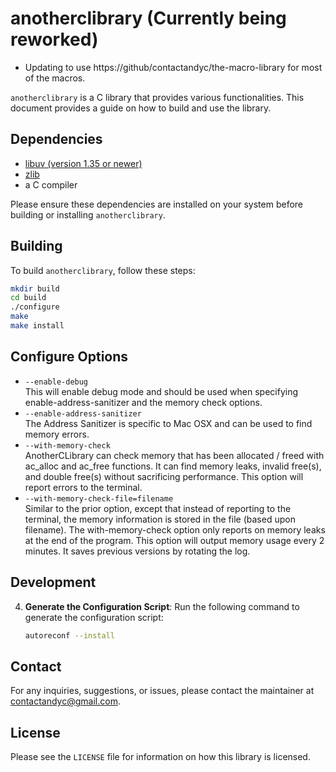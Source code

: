 # anotherclibrary (Currently being reworked)

* Updating to use https://github/contactandyc/the-macro-library for most of the macros.

`anotherclibrary` is a C library that provides various functionalities. This document provides a guide on how to build and use the library.

## Dependencies

- [libuv (version 1.35 or newer)](https://libuv.org)
- [zlib](https://www.zlib.net)
- a C compiler

Please ensure these dependencies are installed on your system before building or installing `anotherclibrary`.

## Building

To build `anotherclibrary`, follow these steps:

```bash
mkdir build
cd build
./configure
make 
make install
```


## Configure Options

* `--enable-debug`<br/>
  This will enable debug mode and should be used when specifying enable-address-sanitizer and the memory check options.
* `--enable-address-sanitizer`<br/>
  The Address Sanitizer is specific to Mac OSX and can be used to find memory errors.
* `--with-memory-check`<br/>
  AnotherCLibrary can check memory that has been allocated / freed with ac_alloc and ac_free functions.  It can find memory leaks, invalid free(s), and double free(s) without sacrificing performance.  This option will report errors to the terminal.
* `--with-memory-check-file=filename`<br/>
  Similar to the prior option, except that instead of reporting to the terminal, the memory information is stored in the file (based upon filename).  The with-memory-check option only reports on memory leaks at the end of the program.  This option will output memory usage every 2 minutes.  It saves previous versions by rotating the log.


## Development

4. **Generate the Configuration Script**: Run the following command to generate the configuration script:
   ```bash
   autoreconf --install
   ```


## Contact

For any inquiries, suggestions, or issues, please contact the maintainer at [contactandyc@gmail.com](mailto:contactandyc@gmail.com).

## License

Please see the `LICENSE` file for information on how this library is licensed.
